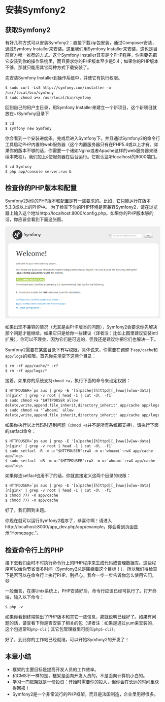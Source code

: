# 安装Symfony2 #

## 获取Symfony2 ##

有好几种方式可以安装Symfony2：直接下载zip包安装，通过Composer安装，通过Symfony Installer来安装。这里我们用Symfony Installer来安装，这也是目前官方唯一推荐的方式。这个Symfony Installer其实是个PHP程序，你需要先把它安装到你的操作系统里，而且要求你的PHP版本至少是5.4；如果你的PHP版本不够，那就只能用其它两种方式下载安装了。

先安装Symfony Installer到操作系统中，并使它有执行权限。
```shell
$ sudo curl -LsS http://symfony.com/installer -o /usr/local/bin/symfony
$ sudo chmod a+x /usr/local/bin/symfony
```

回到自己的用户主目录，用Symfony Installer来建立一个新项目，这个新项目就放在~/Symfony目录下

```shell
$ cd
$ symfony new Symfony
```

你会看到一个安装进度条。完成后进入Symfony下。并且通过Symfony2的命令行工具启动PHP内置的web服务器（这个内置服务器只有在PHP5.4或以上才有，如果你的版本不够的话，你需要一个诸如Nginx或者Apache这样的web服务器来继续本教程）。我们加上`&`使服务器在后台运行。它默认监听localhost的8000端口。

```shell
$ cd Symfony
$ php app/console server:run &
```

## 检查你的PHP版本和配置 ##

Symfony2对你的PHP版本和配置是有一些要求的。比如，它只能运行在版本5.3.3或以上的PHP中。
为了检查下你的PHP环境是否兼容Symfony2，请在浏览器上输入这个地址http://localhost:8000/config.php。如果你的PHP版本够的话，你应该会看到下面这张图。

![](./images/config.png)

如果出现不兼容的情况（尤其是由PHP版本的问题），Symfony2会要求你先解决那个问题才能继续。如果它只是给你一些建议（译者注：比如上图里建议安装intl扩展），你可以不理会，因为它们是可选的，但我还是建议你把它们也解决一下。

Symfony2需要在某些目录下有写权限。具体说来，你需要在调整下`app/cache`和`app/logs`的权限。首先你先清空下这两个目录：

```shell
$ rm -rf app/cache/* -rf
$ rm -rf app/logs/*
```

接着，如果你的系统支持`chmod +a`，执行下面的命令来设定权限：

```shell
$ HTTPDUSER=`ps aux | grep -E '[a]pache|[h]ttpd|[_]www|[w]ww-data|[n]ginx' | grep -v root | head -1 | cut -d\  -f1`
$ sudo chmod +a "$HTTPDUSER allow delete,write,append,file_inherit,directory_inherit" app/cache app/logs
$ sudo chmod +a "`whoami` allow delete,write,append,file_inherit,directory_inherit" app/cache app/logs
```

如果你执行以上代码时遇到问题（`chmod +a`并不是所有系统都支持），请执行下面的setfacl命令：

```shell
$ HTTPDUSER=`ps aux | grep -E '[a]pache|[h]ttpd|[_]www|[w]ww-data|[n]ginx' | grep -v root | head -1 | cut -d\  -f1`
$ sudo setfacl -R -m u:"$HTTPDUSER":rwX -m u:`whoami`:rwX app/cache app/logs
$ sudo setfacl -dR -m u:"$HTTPDUSER":rwX -m u:`whoami`:rwX app/cache app/logs
```

如果你连setfacl也用不了的话，你就直接定义这两个目录的权限：

```shell
$ HTTPDUSER=`ps aux | grep -E '[a]pache|[h]ttpd|[_]www|[w]ww-data|[n]ginx' | grep -v root | head -1 | cut -d\  -f1`
$ chmod 777 -R app/cache
$ chmod 777 -R app/cache
```

好了，我们回到主题。

你现在就可以运行Symfony2程序了，恭喜你啊！请进入http://localhost:8000/app_dev.php/app/example，你会看到页面显示“Homepage.”。

## 检查命令行上的PHP ##

接下去我们会时不时执行命令行上的PHP程序来生成代码或管理数据库。这些程序可以给你节省很多时间（Symfony2总是围绕着这个目标！），所以我们得检查下是否可以在命令行上执行PHP。别担心，我会一步一步告诉你怎么使用它们。:smile:

一般而言，在类Unix系统上，PHP安装好后，命令行应该已经可执行了。打开终端，输入以下命令：

```shell
$ php -v
```

如果你看到终端输出了PHP版本和其它一些信息，那就说明已经好了。如果有问题的话，请查看下你是否安装了相关的包（译者注：如果是通过yum来安装的，这个包通常叫`php-cli`；其它包管理器里可能叫`php5-cli`）。

好了，到此你的工作站已经就绪，可以开始Symfony2的开发了！

## 本章小结 ##

- 框架的主要目标是提高开发人员的工作效率。
- 和CMS不一样的是，框架是面向开发人员的，不是面向计算机小白的。
- 学习一门框架就是一份投资：开始时需要你的投入，但你会在长远的时间里获得回报！
- Symfony2是一个非常流行的PHP框架，而且是法国制造，企业里用得很多。


